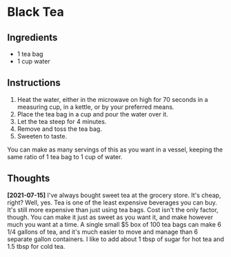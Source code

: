 # Black Tea

## Ingredients

* 1 tea bag
* 1 cup water

## Instructions

1. Heat the water, either in the microwave on high for 70 seconds in a
   measuring cup, in a kettle, or by your preferred means.
2. Place the tea bag in a cup and pour the water over it.
3. Let the tea steep for 4 minutes.
4. Remove and toss the tea bag.
5. Sweeten to taste.

You can make as many servings of this as you want in a vessel, keeping the same
ratio of 1 tea bag to 1 cup of water.

## Thoughts

**[2021-07-15]** I've always bought sweet tea at the grocery store. It's cheap,
right? Well, yes. Tea is one of the least expensive beverages you can buy. It's
still more expensive than just using tea bags. Cost isn't the only factor,
though. You can make it just as sweet as you want it, and make however much you
want at a time. A single small $5 box of 100 tea bags can make 6 1/4 gallons of
tea, and it's much easier to move and manage than 6 separate gallon containers.
I like to add about 1 tbsp of sugar for hot tea and 1.5 tbsp for cold tea.
